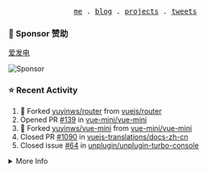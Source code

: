 <p align="center">
  <samp>
    <a href="https://yuy1n.io">me</a> .
    <a href="https://yuy1n.io/blog">blog</a> .
    <a href="https://yuy1n.io/projects">projects</a> .
    <a href="https://twitter.com/yuyinws">tweets</a>
  </samp>
</p>

### 💖 Sponsor 赞助

[爱发电](https://afdian.com/a/yuyinws)

![Sponsor](https://cdn.jsdelivr.net/gh/yuyinws/sponsors/sponsorkit/sponsors.svg)

### ⭐️ Recent Activity
<!--RECENT_ACTIVITY:start-->
1. 🍴 Forked [yuyinws/router](https://github.com/yuyinws/router) from [vuejs/router](https://github.com/vuejs/router)<br>
2. Opened PR [#139](https://github.com/vue-mini/vue-mini/pull/139) in [vue-mini/vue-mini](https://github.com/vue-mini/vue-mini)<br>
3. 🍴 Forked [yuyinws/vue-mini](https://github.com/yuyinws/vue-mini) from [vue-mini/vue-mini](https://github.com/vue-mini/vue-mini)<br>
4. Closed PR [#1090](https://github.com/vuejs-translations/docs-zh-cn/pull/1090) in [vuejs-translations/docs-zh-cn](https://github.com/vuejs-translations/docs-zh-cn)<br>
5. Closed issue [#64](https://github.com/unplugin/unplugin-turbo-console/issues/64) in [unplugin/unplugin-turbo-console](https://github.com/unplugin/unplugin-turbo-console)<br>
<!--RECENT_ACTIVITY:end-->

<details>
  <summary>
  More Info
  </summary>

[![wakatime](https://wakatime.com/badge/user/51143705-a99d-4e70-b101-fd9e1cb44e71.svg)](https://wakatime.com/@51143705-a99d-4e70-b101-fd9e1cb44e71)

<img src="https://cdn.jsdelivr.net/gh/yuyinws/yuyinws/gitmand.svg" />
<br />
<img src="https://card.yuy1n.io/card/76561198340841543/dark,bg-game-1850570" />
<br />
<img src="https://cdn.jsdelivr.net/gh/yuyinws/yuyinws/github-metrics.svg" />
</details>
